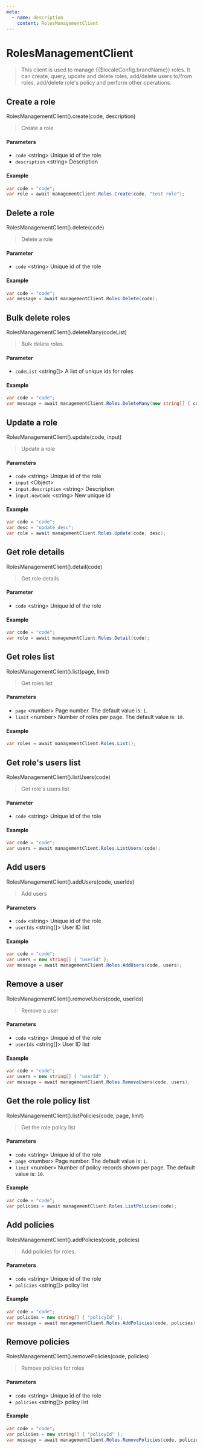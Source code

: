 ```yaml
---
meta:
  - name: description
    content: RolesManagementClient
---
```


# RolesManagementClient

<LastUpdated/>


> This client is used to manage {{$localeConfig.brandName}} roles. It can create, query, update and delete roles, add/delete users to/from roles, add/delete role's policy and perform other operations.

## Create a role

RolesManagementClient().create(code, description)

> Create a role

#### Parameters

- `code` \<string\> Unique id of the role
- `description` \<string\> Description

#### Example

```csharp
var code = "code";
var role = await managementClient.Roles.Create(code, "test role");
```

## Delete a role

RolesManagementClient().delete(code)

> Delete a role

#### Parameter

- `code` \<string\> Unique id of the role

#### Example

```csharp
var code = "code";
var message = await managementClient.Roles.Delete(code);
```

## Bulk delete roles

RolesManagementClient().deleteMany(codeList)

> Bulk delete roles.

#### Parameter

- `codeList` \<string[]\> A list of unique ids for roles

#### Example

```csharp
var code = "code";
var message = await managementClient.Roles.DeleteMany(new string[] { code });
```

## Update a role

RolesManagementClient().update(code, input)

> Update a role

#### Parameters

- `code` \<string\> Unique id of the role
- `input` \<Object\>
- `input.description` \<string\> Description
- `input.newCode` \<string\> New unique id

#### Example

```csharp
var code = "code";
var desc = "update desc";
var role = await managementClient.Roles.Update(code, desc);
```

## Get role details

RolesManagementClient().detail(code)

> Get role details

#### Parameter

- `code` \<string\> Unique id of the role

#### Example

```csharp
var code = "code";
var role = await managementClient.Roles.Detail(code);
```

## Get roles list

RolesManagementClient().list(page, limit)

> Get roles list

#### Parameters

- `page` \<number\> Page number. The default value is: `1`.
- `limit` \<number\> Number of roles per page. The default value is: `10`.

#### Example

```csharp
var roles = await managementClient.Roles.List();
```

## Get role's users list

RolesManagementClient().listUsers(code)

> Get role's users list

#### Parameter

- `code` \<string\> Unique id of the role

#### Example

```csharp
var code = "code";
var users = await managementClient.Roles.ListUsers(code);
```

## Add users

RolesManagementClient().addUsers(code, userIds)

> Add users

#### Parameters

- `code` \<string\> Unique id of the role
- `userIds` \<string[]\> User ID list

#### Example

```csharp
var code = "code";
var users = new string[] { "userId" };
var message = await managementClient.Roles.AddUsers(code, users);
```

## Remove a user

RolesManagementClient().removeUsers(code, userIds)

> Remove a user 

#### Parameters

- `code` \<string\> Unique id of the role
- `userIds` \<string[]\> User ID list

#### Example

```csharp
var code = "code";
var users = new string[] { "userId" };
var message = await managementClient.Roles.RemoveUsers(code, users);
```

## Get the role policy list

RolesManagementClient().listPolicies(code, page, limit)

> Get the role policy list

#### Parameters

- `code` \<string\> Unique id of the role
- `page` \<number\> Page number. The default value is: `1`.
- `limit` \<number\> Number of policy records shown per page. The default value is: `10`.

#### Example

```csharp
var code = "code";
var policies = await managementClient.Roles.ListPolicies(code);
```

## Add policies

RolesManagementClient().addPolicies(code, policies)

> Add policies for roles.

#### Parameters

- `code` \<string\> Unique id of the role
- `policies` \<string[]\> policy list

#### Example

```csharp
var code = "code";
var policies = new string[] { "policyId" };
var message = await managementClient.Roles.AddPolicies(code, policies);
```

## Remove policies

RolesManagementClient().removePolicies(code, policies)

> Remove policies for roles

#### Parameters

- `code` \<string\> Unique id of the role
- `policies` \<string[]\> policy list

#### Example

```csharp
var code = "code";
var policies = new string[] { "policyId" };
var message = await managementClient.Roles.RemovePolicies(code, policies);
```
